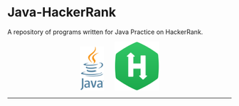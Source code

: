 # Java-HackerRank
A repository of programs written for Java Practice on HackerRank.
<p align="center">
  <img src="Resources/JavaLogo.png" height="100">&nbsp;&nbsp;&nbsp;&nbsp;&nbsp;&nbsp;<img src="Resources/HackerRankLogo.png" width="100">
</p>

---
